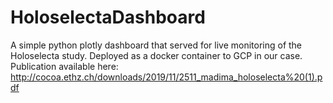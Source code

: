 # HoloselectaDashboard
A simple python plotly dashboard that served for live monitoring of the Holoselecta study. Deployed as a docker container to GCP in our case. Publication available here:  http://cocoa.ethz.ch/downloads/2019/11/2511_madima_holoselecta%20(1).pdf
